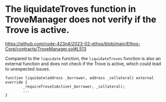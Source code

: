 # The liquidateTroves function in TroveManager does not verify if the Trove is active.

https://github.com/code-423n4/2023-02-ethos/blob/main/Ethos-Core/contracts/TroveManager.sol#L513


Compared to the `liquidate` function, the `liquidateTroves` function is also an external function and does not check if the Trove is active, which could lead to unexpected issues.

```
function liquidate(address _borrower, address _collateral) external override {
        _requireTroveIsActive(_borrower, _collateral);
        ...
}
```


